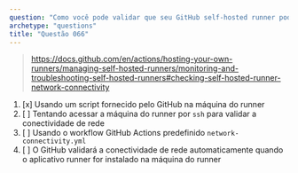 ```yaml
---
question: "Como você pode validar que seu GitHub self-hosted runner pode acessar todos os serviços GitHub necessários?"
archetype: "questions"
title: "Questão 066"
---
```


> https://docs.github.com/en/actions/hosting-your-own-runners/managing-self-hosted-runners/monitoring-and-troubleshooting-self-hosted-runners#checking-self-hosted-runner-network-connectivity
1. [x] Usando um script fornecido pelo GitHub na máquina do runner
1. [ ] Tentando acessar a máquina do runner por `ssh` para validar a conectividade de rede
1. [ ] Usando o workflow GitHub Actions predefinido `network-connectivity.yml`
1. [ ] O GitHub validará a conectividade de rede automaticamente quando o aplicativo runner for instalado na máquina do runner
